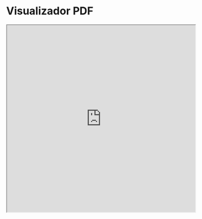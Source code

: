 # Visualizador PDF

<iframe src="https://www.w3.org/WAI/ER/tests/xhtml/testfiles/resources/pdf/dummy.pdf" width="100%" height="500px">
</iframe>
